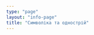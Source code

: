 ```yaml
---
type: "page"
layout: "info-page"
title: "Символіка та однострій"
---
```


<script async class="speakerdeck-embed" data-id="f17e403f15f84d3b9402bec58fd623d5" data-ratio="1.77777777777778" src="//speakerdeck.com/assets/embed.js"></script>

